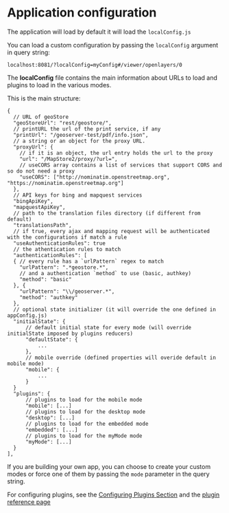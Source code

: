 # Application configuration
The application will load by default it will load the `localConfig.js`

You can load a custom configuration by passing the `localConfig` argument in query string:

```
localhost:8081/?localConfig=myConfig#/viewer/openlayers/0
```


The **localConfig** file contains the main information about URLs to load and plugins to load in the various modes.

This is the main structure:
```
{
  // URL of geoStore
  "geoStoreUrl": "rest/geostore/",
  // printURL the url of the print service, if any
  "printUrl": "/geoserver-test/pdf/info.json",
  // a string or an object for the proxy URL.
  "proxyUrl": {
    // if it is an object, the url entry holds the url to the proxy
    "url": "/MapStore2/proxy/?url=",
    // useCORS array contains a list of services that support CORS and so do not need a proxy
    "useCORS": ["http://nominatim.openstreetmap.org", "https://nominatim.openstreetmap.org"]
  },
  // API keys for bing and mapquest services
  "bingApiKey",
  "mapquestApiKey",
  // path to the translation files directory (if different from default)
  "translationsPath",
  // if true, every ajax and mapping request will be authenticated with the configurations if match a rule
  "useAuthenticationRules": true
  // the athentication rules to match
  "authenticationRules": [
  { // every rule has a `urlPattern` regex to match
    "urlPattern": ".*geostore.*",
    // and a authentication `method` to use (basic, authkey)
    "method": "basic"
  }, {
    "urlPattern": "\\/geoserver.*",
    "method": "authkey"
  },
  // optional state initializer (it will override the one defined in appConfig.js)
  "initialState": {
      // default initial state for every mode (will override initialState imposed by plugins reducers)
      "defaultState": {
          ...
      },
      // mobile override (defined properties will overide default in mobile mode)
      "mobile": {
          ...
      }
  }
  "plugins": {
      // plugins to load for the mobile mode
      "mobile": [...]
      // plugins to load for the desktop mode
      "desktop": [...]
      // plugins to load for the embedded mode
      "embedded": [...]
      // plugins to load for the myMode mode
      "myMode": [...]
  }
],
  ```
If you are building your own app, you can choose to create your custom modes or force one of them by passing the `mode` parameter in the query string.

For configuring plugins, see the [Configuring Plugins Section](plugins-documentation) and the [plugin reference page](./api/plugins)
